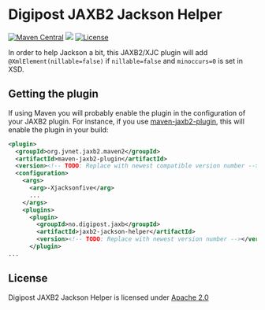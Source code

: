 # Digipost JAXB2 Jackson Helper

[![Maven Central](https://maven-badges.herokuapp.com/maven-central/no.digipost/jaxb2-jackson-helper/badge.svg)](https://maven-badges.herokuapp.com/maven-central/no.digipost/jaxb2-jackson-helper)
![](https://github.com/digipost/jaxb2-jackson-helper/workflows/Build%20and%20deploy/badge.svg)
[![License](https://img.shields.io/badge/license-Apache%202-blue)](https://github.com/digipost/jaxb2-jackson-helper/blob/main/LICENCE)


In order to help Jackson a bit, this JAXB2/XJC plugin will add `@XmlElement(nillable=false)` if `nillable=false` and `minoccurs=0` is set in XSD.


## Getting the plugin

If using Maven you will probably enable the plugin in the configuration of your JAXB2 plugin.
For instance, if you use [maven-jaxb2-plugin](https://github.com/highsource/maven-jaxb2-plugin), this will enable the plugin in your build:

```xml
<plugin>
  <groupId>org.jvnet.jaxb2.maven2</groupId>
  <artifactId>maven-jaxb2-plugin</artifactId>
  <version><!-- TODO: Replace with newest compatible version number --></version>
  <configuration>
    <args>
      <arg>-Xjacksonfive</arg>
      ...
    </args>
    <plugins>
      <plugin>
        <groupId>no.digipost.jaxb</groupId>
        <artifactId>jaxb2-jackson-helper</artifactId>
        <version><!-- TODO: Replace with newest version number --></version>
      </plugin>
...
```


## License

Digipost JAXB2 Jackson Helper is licensed under [Apache 2.0](http://www.apache.org/licenses/LICENSE-2.0.html)

